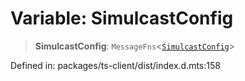 # Variable: SimulcastConfig

> **SimulcastConfig**: `MessageFns`\<[`SimulcastConfig`](../interfaces/SimulcastConfig.md)\>

Defined in: packages/ts-client/dist/index.d.mts:158

